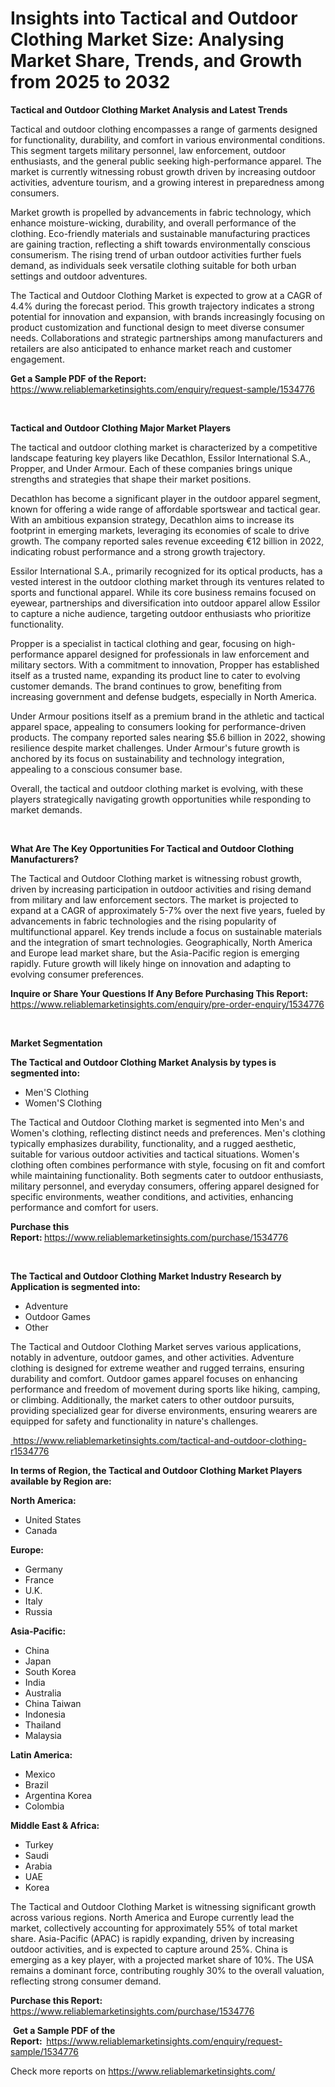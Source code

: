 <p><h1>Insights into Tactical and Outdoor Clothing Market Size: Analysing Market Share, Trends, and Growth from 2025 to 2032</h1></p><p><strong>Tactical and Outdoor Clothing Market Analysis and Latest Trends</strong></p>
<p><p>Tactical and outdoor clothing encompasses a range of garments designed for functionality, durability, and comfort in various environmental conditions. This segment targets military personnel, law enforcement, outdoor enthusiasts, and the general public seeking high-performance apparel. The market is currently witnessing robust growth driven by increasing outdoor activities, adventure tourism, and a growing interest in preparedness among consumers.</p><p>Market growth is propelled by advancements in fabric technology, which enhance moisture-wicking, durability, and overall performance of the clothing. Eco-friendly materials and sustainable manufacturing practices are gaining traction, reflecting a shift towards environmentally conscious consumerism. The rising trend of urban outdoor activities further fuels demand, as individuals seek versatile clothing suitable for both urban settings and outdoor adventures.</p><p>The Tactical and Outdoor Clothing Market is expected to grow at a CAGR of 4.4% during the forecast period. This growth trajectory indicates a strong potential for innovation and expansion, with brands increasingly focusing on product customization and functional design to meet diverse consumer needs. Collaborations and strategic partnerships among manufacturers and retailers are also anticipated to enhance market reach and customer engagement.</p></p>
<p><strong>Get a Sample PDF of the Report:&nbsp;</strong> <a href="https://www.reliablemarketinsights.com/enquiry/request-sample/1534776?utm_campaign=2287&utm_medium=2&utm_source=Github&utm_content=ia&utm_term=15022025&utm_id=tactical-and-outdoor-clothing">https://www.reliablemarketinsights.com/enquiry/request-sample/1534776</a></p>
<p>&nbsp;</p>
<p><strong>Tactical and Outdoor Clothing Major Market Players</strong></p>
<p><p>The tactical and outdoor clothing market is characterized by a competitive landscape featuring key players like Decathlon, Essilor International S.A., Propper, and Under Armour. Each of these companies brings unique strengths and strategies that shape their market positions.</p><p>Decathlon has become a significant player in the outdoor apparel segment, known for offering a wide range of affordable sportswear and tactical gear. With an ambitious expansion strategy, Decathlon aims to increase its footprint in emerging markets, leveraging its economies of scale to drive growth. The company reported sales revenue exceeding €12 billion in 2022, indicating robust performance and a strong growth trajectory.</p><p>Essilor International S.A., primarily recognized for its optical products, has a vested interest in the outdoor clothing market through its ventures related to sports and functional apparel. While its core business remains focused on eyewear, partnerships and diversification into outdoor apparel allow Essilor to capture a niche audience, targeting outdoor enthusiasts who prioritize functionality.</p><p>Propper is a specialist in tactical clothing and gear, focusing on high-performance apparel designed for professionals in law enforcement and military sectors. With a commitment to innovation, Propper has established itself as a trusted name, expanding its product line to cater to evolving customer demands. The brand continues to grow, benefiting from increasing government and defense budgets, especially in North America.</p><p>Under Armour positions itself as a premium brand in the athletic and tactical apparel space, appealing to consumers looking for performance-driven products. The company reported sales nearing $5.6 billion in 2022, showing resilience despite market challenges. Under Armour's future growth is anchored by its focus on sustainability and technology integration, appealing to a conscious consumer base.</p><p>Overall, the tactical and outdoor clothing market is evolving, with these players strategically navigating growth opportunities while responding to market demands.</p></p>
<p>&nbsp;</p>
<p><strong>What Are The Key Opportunities For Tactical and Outdoor Clothing Manufacturers?</strong></p>
<p><p>The Tactical and Outdoor Clothing market is witnessing robust growth, driven by increasing participation in outdoor activities and rising demand from military and law enforcement sectors. The market is projected to expand at a CAGR of approximately 5-7% over the next five years, fueled by advancements in fabric technologies and the rising popularity of multifunctional apparel. Key trends include a focus on sustainable materials and the integration of smart technologies. Geographically, North America and Europe lead market share, but the Asia-Pacific region is emerging rapidly. Future growth will likely hinge on innovation and adapting to evolving consumer preferences.</p></p>
<p><strong>Inquire or Share Your Questions If Any Before Purchasing This Report:</strong> <a href="https://www.reliablemarketinsights.com/enquiry/pre-order-enquiry/1534776?utm_campaign=2287&utm_medium=2&utm_source=Github&utm_content=ia&utm_term=15022025&utm_id=tactical-and-outdoor-clothing">https://www.reliablemarketinsights.com/enquiry/pre-order-enquiry/1534776</a></p>
<p>&nbsp;</p>
<p><strong>Market Segmentation</strong></p>
<p><strong>The Tactical and Outdoor Clothing Market Analysis by types is segmented into:</strong></p>
<p><ul><li>Men'S Clothing</li><li>Women'S Clothing</li></ul></p>
<p><p>The Tactical and Outdoor Clothing market is segmented into Men's and Women's clothing, reflecting distinct needs and preferences. Men's clothing typically emphasizes durability, functionality, and a rugged aesthetic, suitable for various outdoor activities and tactical situations. Women's clothing often combines performance with style, focusing on fit and comfort while maintaining functionality. Both segments cater to outdoor enthusiasts, military personnel, and everyday consumers, offering apparel designed for specific environments, weather conditions, and activities, enhancing performance and comfort for users.</p></p>
<p><strong>Purchase this Report:&nbsp;</strong><a href="https://www.reliablemarketinsights.com/purchase/1534776?utm_campaign=2287&utm_medium=2&utm_source=Github&utm_content=ia&utm_term=15022025&utm_id=tactical-and-outdoor-clothing">https://www.reliablemarketinsights.com/purchase/1534776</a></p>
<p>&nbsp;</p>
<p><strong>The Tactical and Outdoor Clothing Market Industry Research by Application is segmented into:</strong></p>
<p><ul><li>Adventure</li><li>Outdoor Games</li><li>Other</li></ul></p>
<p><p>The Tactical and Outdoor Clothing Market serves various applications, notably in adventure, outdoor games, and other activities. Adventure clothing is designed for extreme weather and rugged terrains, ensuring durability and comfort. Outdoor games apparel focuses on enhancing performance and freedom of movement during sports like hiking, camping, or climbing. Additionally, the market caters to other outdoor pursuits, providing specialized gear for diverse environments, ensuring wearers are equipped for safety and functionality in nature's challenges.</p></p>
<p><a href="https://www.reliablemarketinsights.com/tactical-and-outdoor-clothing-r1534776?utm_campaign=2287&utm_medium=2&utm_source=Github&utm_content=ia&utm_term=15022025&utm_id=tactical-and-outdoor-clothing">&nbsp;https://www.reliablemarketinsights.com/tactical-and-outdoor-clothing-r1534776</a></p>
<p><strong>In terms of Region, the Tactical and Outdoor Clothing Market Players available by Region are:</strong></p>
<p>
    <p> <strong> North America: </strong>
        <ul>
            <li>United States</li>
            <li>Canada</li>
        </ul>
        </p> 
    <p> <strong> Europe: </strong>
        <ul>
            <li>Germany</li>
            <li>France</li>
            <li>U.K.</li>
            <li>Italy</li>
            <li>Russia</li>
        </ul>
        </p> 
    <p> <strong> Asia-Pacific: </strong>
        <ul>
            <li>China</li>
            <li>Japan</li>
            <li>South Korea</li>
            <li>India</li>
            <li>Australia</li>
            <li>China Taiwan</li>
            <li>Indonesia</li>
            <li>Thailand</li>
            <li>Malaysia</li>
        </ul>
        </p> 
    <p> <strong> Latin America: </strong>
        <ul>
            <li>Mexico</li>
            <li>Brazil</li>
            <li>Argentina Korea</li>
            <li>Colombia</li>
        </ul>
        </p> 
    <p> <strong> Middle East & Africa: </strong>
        <ul>
            <li>Turkey</li>
            <li>Saudi</li>
            <li>Arabia</li>
            <li>UAE</li>
            <li>Korea</li>
        </ul>
    </p>
    </p>
<p><p>The Tactical and Outdoor Clothing Market is witnessing significant growth across various regions. North America and Europe currently lead the market, collectively accounting for approximately 55% of total market share. Asia-Pacific (APAC) is rapidly expanding, driven by increasing outdoor activities, and is expected to capture around 25%. China is emerging as a key player, with a projected market share of 10%. The USA remains a dominant force, contributing roughly 30% to the overall valuation, reflecting strong consumer demand.</p></p>
<p><strong>Purchase this Report: </strong><a href="https://www.reliablemarketinsights.com/purchase/1534776?utm_campaign=2287&utm_medium=2&utm_source=Github&utm_content=ia&utm_term=15022025&utm_id=tactical-and-outdoor-clothing">https://www.reliablemarketinsights.com/purchase/1534776</a></p>
<p>&nbsp;<strong>Get a Sample PDF of the Report:&nbsp;&nbsp;</strong><a href="https://www.reliablemarketinsights.com/enquiry/request-sample/1534776?utm_campaign=2287&utm_medium=2&utm_source=Github&utm_content=ia&utm_term=15022025&utm_id=tactical-and-outdoor-clothing">https://www.reliablemarketinsights.com/enquiry/request-sample/1534776</a></p>
<p><strong></strong></p>
<p>Check more reports on <a href="https://www.reliablemarketinsights.com/?utm_campaign=2287&utm_medium=2&utm_source=Github&utm_content=ia&utm_term=15022025&utm_id=tactical-and-outdoor-clothing">https://www.reliablemarketinsights.com/</a></p>